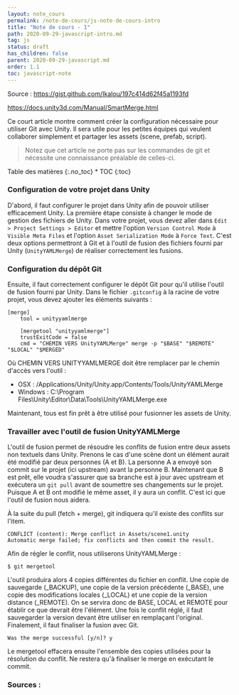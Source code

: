 ```yaml
---
layout: note_cours
permalink: /note-de-cours/js-note-de-cours-intro
title: "Note de cours - 1"
path: 2020-09-29-javascript-intro.md
tag: js
status: draft
has_children: false
parent: 2020-09-29-javascript.md
order: 1.1
toc: javascript-note
---
```


Source : 
https://gist.github.com/Ikalou/197c414d62f45a1193fd

 
https://docs.unity3d.com/Manual/SmartMerge.html


Ce court article montre comment créer la configuration nécessaire pour utiliser Git avec Unity. Il sera utile pour les petites équipes qui veulent collaborer simplement et partager les assets (scene, prefab, script). 

> Notez que cet article ne porte pas sur les commandes de git et nécessite une connaissance préalable de celles-ci.

<div class="toc" markdown="1">
<span class="gamma">Table des matières</span>
{:.no_toc}
* TOC
{:toc}
</div>

### Configuration de votre projet dans Unity
D'abord, il faut configurer le projet dans Unity afin de pouvoir utiliser efficacement Unity. La première étape consiste à changer le mode de gestion des fichiers de Unity. Dans votre projet, vous devez aller dans `Edit > Project Settings > Editor` et mettre l'option `Version Control Mode` à `Visible Meta Files` et l'option `Asset Serialization Mode` à `Force Text`. C'est deux options permettront à Git et à l'outil de fusion des fichiers fourni par Unity (`UnityYAMLMerge`) de réaliser correctement les fusions.

### Configuration du dépôt Git
Ensuite, il faut correctement configurer le dépôt Git pour qu'il utilise l'outil de fusion fourni par Unity. Dans le fichier `.gitconfig` à la racine de votre projet, vous devez ajouter les éléments suivants :
```
[merge]
    tool = unityyamlmerge

    [mergetool "unityyamlmerge"]
    trustExitCode = false
    cmd = "CHEMIN VERS UnityYAMLMerge" merge -p "$BASE" "$REMOTE" "$LOCAL" "$MERGED"
```
Où CHEMIN VERS UNITYYAMLMERGE doit être remplacer par le chemin d'accès vers l'outil :
- OSX : /Applications/Unity/Unity.app/Contents/Tools/UnityYAMLMerge
- Windows : C:\Program Files\Unity\Editor\Data\Tools\UnityYAMLMerge.exe

Maintenant, tous est fin prêt à être utilisé pour fusionner les assets de Unity.

### Travailler avec l'outil de fusion UnityYAMLMerge
L'outil de fusion permet de résoudre les conflits de fusion entre deux assets non textuels dans Unity. Prenons le cas d'une scène dont un élément aurait été modifié par deux personnes (A et B). La personne A a envoyé son commit sur le projet (ici upstream) avant la personne B. Maintenant que B est prêt, elle voudra s'assurer que sa branche est à jour avec upstream et exécutera un `git pull` avant de soumettre ses changements sur le projet. Puisque A et B ont modifié le même asset, il y aura un conflit. C'est ici que l'outil de fusion nous aidera. 

À la suite du pull (fetch + merge), git indiquera qu'il existe des conflits sur l'item. 
```
CONFLICT (content): Merge conflict in Assets/scene1.unity
Automatic merge failed; fix conflicts and then commit the result.
```

Afin de régler le conflit, nous utiliserons UnityYAMLMerge : 
```
$ git mergetool
```
L'outil produira alors 4 copies différentes du fichier en conflit. Une copie de sauvegarde (_BACKUP), une copie de la version précédente (_BASE), une copie des modifications locales (_LOCAL) et une copie de la version distance (_REMOTE). On se servira donc de BASE, LOCAL et REMOTE pour établir ce que devrait être l'élément. Une fois le conflit réglé, il faut sauvegarder la version devant être utiliser en remplaçant l'original. Finalement, il faut finaliser la fusion avec Git.

```
Was the merge successful [y/n]? y
```
Le mergetool effacera ensuite l'ensemble des copies utilisées pour la résolution du conflit. Ne restera qu'à finaliser le merge en exécutant le commit.



### Sources : 


